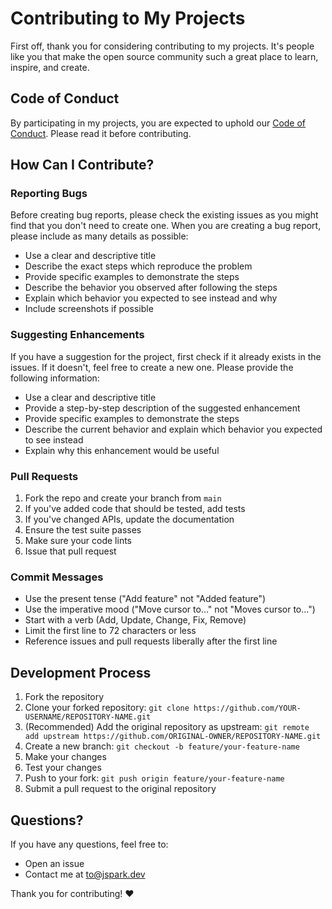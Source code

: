 # Contributing to My Projects

First off, thank you for considering contributing to my projects. It's people like you that make the open source community such a great place to learn, inspire, and create.

## Code of Conduct

By participating in my projects, you are expected to uphold our [Code of Conduct](CODE_OF_CONDUCT.md). Please read it before contributing.

## How Can I Contribute?

### Reporting Bugs

Before creating bug reports, please check the existing issues as you might find that you don't need to create one. When you are creating a bug report, please include as many details as possible:

* Use a clear and descriptive title
* Describe the exact steps which reproduce the problem
* Provide specific examples to demonstrate the steps
* Describe the behavior you observed after following the steps
* Explain which behavior you expected to see instead and why
* Include screenshots if possible

### Suggesting Enhancements

If you have a suggestion for the project, first check if it already exists in the issues. If it doesn't, feel free to create a new one. Please provide the following information:

* Use a clear and descriptive title
* Provide a step-by-step description of the suggested enhancement
* Provide specific examples to demonstrate the steps
* Describe the current behavior and explain which behavior you expected to see instead
* Explain why this enhancement would be useful

### Pull Requests

1. Fork the repo and create your branch from `main`
2. If you've added code that should be tested, add tests
3. If you've changed APIs, update the documentation
4. Ensure the test suite passes
5. Make sure your code lints
6. Issue that pull request

### Commit Messages

* Use the present tense ("Add feature" not "Added feature")
* Use the imperative mood ("Move cursor to..." not "Moves cursor to...")
* Start with a verb (Add, Update, Change, Fix, Remove)
* Limit the first line to 72 characters or less
* Reference issues and pull requests liberally after the first line

## Development Process

1. Fork the repository
2. Clone your forked repository: `git clone https://github.com/YOUR-USERNAME/REPOSITORY-NAME.git`
3. (Recommended) Add the original repository as upstream: `git remote add upstream https://github.com/ORIGINAL-OWNER/REPOSITORY-NAME.git`
4. Create a new branch: `git checkout -b feature/your-feature-name`
5. Make your changes
6. Test your changes
7. Push to your fork: `git push origin feature/your-feature-name`
8. Submit a pull request to the original repository

## Questions?

If you have any questions, feel free to:
- Open an issue
- Contact me at to@jspark.dev

Thank you for contributing! ❤️
